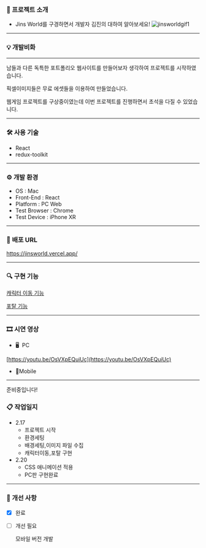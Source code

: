 ### 📃 프로젝트 소개

- Jins World를 구경하면서 개발자 김진의 대하여 알아보세요!
![jinsworldgif1](https://user-images.githubusercontent.com/115249840/219969025-bd985484-8e1b-4d66-94da-80c0b4c0398c.gif)

---

### 💡 개발비화

---

남들과 다른 독특한 포트폴리오 웹사이트를 만들어보자 생각하여 프로젝트를 시작하였습니다.

픽셀이미지들은 무료 에셋들을 이용하여 만들었습니다.

웹게임 프로젝트를 구상중이였는데 이번 프로젝트를 진행하면서 초석을 다질 수 있었습니다.

---

### 🛠 사용 기술

- React
- redux-toolkit

---

### ⚙ 개발 환경

- OS : Mac
- Front-End : React
- Platform : PC Web
- Test Browser : Chrome
- Test Device : iPhone XR

---

### 🔗 배포 URL

https://jinsworld.vercel.app/                                   

---

### 🔍 구현 기능

[캐릭터 이동 기능](https://www.notion.so/eb437d4086654700a81317732f126690)

[포탈 기능](https://www.notion.so/98a49f6ea1f441cf824385a8fc67b84c)

---

### 🎞 시연 영상

- 🖥  PC

[https://youtu.be/OsVXpEQuiUc](https://youtu.be/OsVXpEQuiUc)

- 📱Mobile

---

준비중입니다!

### 📋 작업일지

- 2.17
    - 프로젝트 시작
    - 환경세팅
    - 배경세팅,이미지 파일 수집
    - 캐릭터이동,포탈 구현
- 2.20
    - CSS 애니메이션 적용
    - PC판 구현완료

---

### 🔨 개선 사항

- [x]  완료
- [ ]  개선 필요
    
    모바일 버전 개발
